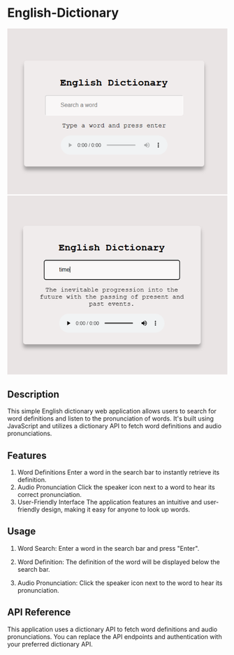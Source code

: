 # English-Dictionary
![](./assets/dic.PNG)
![](./assets/dic1.PNG)
## Description
This simple English dictionary web application allows users to search for word definitions and listen to the pronunciation of words. It's built using JavaScript and utilizes a dictionary API to fetch word definitions and audio pronunciations.

## Features
1. Word Definitions
Enter a word in the search bar to instantly retrieve its definition.
2. Audio Pronunciation
Click the speaker icon next to a word to hear its correct pronunciation.
3. User-Friendly Interface
The application features an intuitive and user-friendly design, making it easy for anyone to look up words.

## Usage
1. Word Search: Enter a word in the search bar and press "Enter".

2. Word Definition: The definition of the word will be displayed below the search bar.

3. Audio Pronunciation: Click the speaker icon next to the word to hear its pronunciation.

## API Reference
This application uses a dictionary API to fetch word definitions and audio pronunciations. You can replace the API endpoints and authentication with your preferred dictionary API.